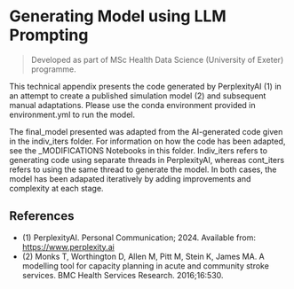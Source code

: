 # Generating Model using LLM Prompting

> Developed as part of MSc Health Data Science (University of Exeter) programme.

This technical appendix presents the code generated by PerplexityAI (1) in an attempt to create a published simulation model (2) and subsequent manual adaptations. Please use the conda environment provided in environment.yml to run the model.

The final_model presented was adapted from the AI-generated code given in the indiv_iters folder. For information on how the code has been adapted, see the _MODIFICATIONS Notebooks in this folder. Indiv_iters refers to generating code using separate threads in PerplexityAI, whereas cont_iters refers to using the same thread to generate the model. In both cases, the model has been adapated iteratively by adding improvements and complexity at each stage.

## References
- (1) PerplexityAI. Personal Communication; 2024. Available from: https://www.perplexity.ai
- (2) Monks T, Worthington D, Allen M, Pitt M, Stein K, James MA. A modelling tool for
capacity planning in acute and community stroke services. BMC Health Services Research.
2016;16:530.
